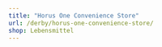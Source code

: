 ```yaml
---
title: "Horus One Convenience Store"
url: /derby/horus-one-convenience-store/
shop: Lebensmittel
---
```

